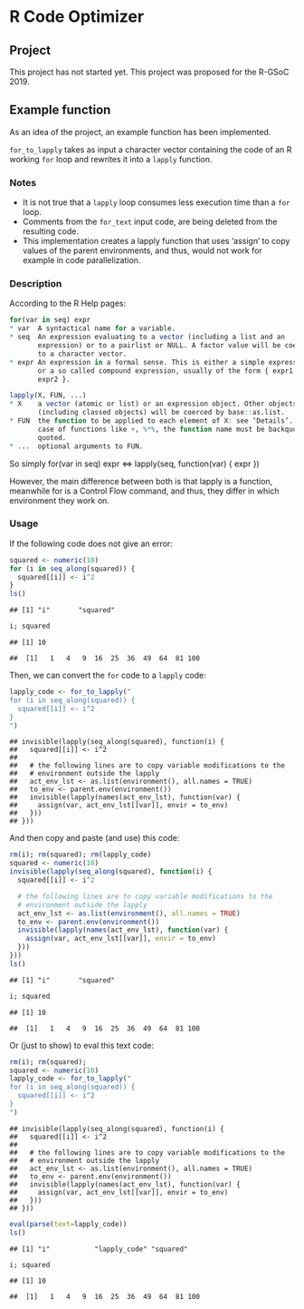 R Code Optimizer
================

## Project

This project has not started yet. This project was proposed for the
R-GSoC 2019.

## Example function

As an idea of the project, an example function has been implemented.

`for_to_lapply` takes as input a character vector containing the code of
an R working `for` loop and rewrites it into a `lapply` function.

### Notes

  - It is not true that a `lapply` loop consumes less execution time
    than a `for` loop.
  - Comments from the `for_text` input code, are being deleted from the
    resulting code.
  - This implementation creates a lapply function that uses ‘assign’ to
    copy values of the parent environments, and thus, would not work for
    example in code parallelization.

### Description

According to the R Help pages:

``` r
for(var in seq) expr
* var  A syntactical name for a variable.
* seq  An expression evaluating to a vector (including a list and an
       expression) or to a pairlist or NULL. A factor value will be coerced
       to a character vector.
* expr An expression in a formal sense. This is either a simple expression
       or a so called compound expression, usually of the form { expr1 ;
       expr2 }.
```

``` r
lapply(X, FUN, ...)
* X    a vector (atomic or list) or an expression object. Other objects
       (including classed objects) will be coerced by base::as.list.
* FUN  the function to be applied to each element of X: see ‘Details’. In the
       case of functions like +, %*%, the function name must be backquoted or
       quoted.
* ...  optional arguments to FUN.
```

So simply for(var in seq) expr \<=\> lapply(seq, function(var) { expr })

However, the main difference between both is that lapply is a function,
meanwhile for is a Control Flow command, and thus, they differ in which
environment they work on.

### Usage

If the following code does not give an error:

``` r
squared <- numeric(10)
for (i in seq_along(squared)) {
  squared[[i]] <- i^2
}
ls()
```

    ## [1] "i"       "squared"

``` r
i; squared
```

    ## [1] 10

    ##  [1]   1   4   9  16  25  36  49  64  81 100

Then, we can convert the `for` code to a `lapply` code:

``` r
lapply_code <- for_to_lapply("
for (i in seq_along(squared)) {
  squared[[i]] <- i^2
}
")
```

    ## invisible(lapply(seq_along(squared), function(i) {
    ##   squared[[i]] <- i^2
    ## 
    ##   # the following lines are to copy variable modifications to the
    ##   # environment outside the lapply
    ##   act_env_lst <- as.list(environment(), all.names = TRUE)
    ##   to_env <- parent.env(environment())
    ##   invisible(lapply(names(act_env_lst), function(var) {
    ##     assign(var, act_env_lst[[var]], envir = to_env)
    ##   }))
    ## }))

And then copy and paste (and use) this code:

``` r
rm(i); rm(squared); rm(lapply_code)
squared <- numeric(10)
invisible(lapply(seq_along(squared), function(i) {
  squared[[i]] <- i^2

  # the following lines are to copy variable modifications to the
  # environment outside the lapply
  act_env_lst <- as.list(environment(), all.names = TRUE)
  to_env <- parent.env(environment())
  invisible(lapply(names(act_env_lst), function(var) {
    assign(var, act_env_lst[[var]], envir = to_env)
  }))
}))
ls()
```

    ## [1] "i"       "squared"

``` r
i; squared
```

    ## [1] 10

    ##  [1]   1   4   9  16  25  36  49  64  81 100

Or (just to show) to eval this text code:

``` r
rm(i); rm(squared);
squared <- numeric(10)
lapply_code <- for_to_lapply("
for (i in seq_along(squared)) {
  squared[[i]] <- i^2
}
")
```

    ## invisible(lapply(seq_along(squared), function(i) {
    ##   squared[[i]] <- i^2
    ## 
    ##   # the following lines are to copy variable modifications to the
    ##   # environment outside the lapply
    ##   act_env_lst <- as.list(environment(), all.names = TRUE)
    ##   to_env <- parent.env(environment())
    ##   invisible(lapply(names(act_env_lst), function(var) {
    ##     assign(var, act_env_lst[[var]], envir = to_env)
    ##   }))
    ## }))

``` r
eval(parse(text=lapply_code))
ls()
```

    ## [1] "i"           "lapply_code" "squared"

``` r
i; squared
```

    ## [1] 10

    ##  [1]   1   4   9  16  25  36  49  64  81 100
